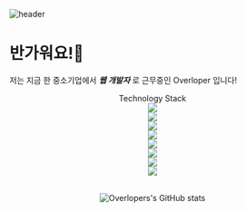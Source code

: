 ![header](https://capsule-render.vercel.app/api?type=waving&color=auto&height=300&section=header&text=OverLoper%20github&fontSize=90)

반가워요!🤗
===
저는 지금 한 중소기업에서 ***웹 개발자*** 로 근무중인 Overloper 입니다!

<center>Technology Stack

<center><img src="https://img.shields.io/badge/HTML5-E34F26?style=flat-square&logo=HTML5&logoColor=white"/>
<center><img src="https://img.shields.io/badge/CSS3-1472B6?style=flat-square&logo=CSS3&logoColor=white"/>
<center><img src="https://img.shields.io/badge/JavaScript-F7DF1E?style=flat-square&logo=JavaScript&logoColor=white"/>
<center><img src="https://img.shields.io/badge/jQuery-0769AD?style=flat-square&logo=jQuery&logoColor=white"/>
<center><img src="https://img.shields.io/badge/Java-FE4F26?style=flat-square&logo=Java&logoColor=white"/>
<center><img src="https://img.shields.io/badge/Spring-6DB33F?style=flat-square&logo=Spring&logoColor=white"/>
<center><img src="https://img.shields.io/badge/PHP-777BB4?style=flat-square&logo=PHP&logoColor=white"/>
<center><img src="https://img.shields.io/badge/MariaDB-003545?style=flat-square&logo=MariaDB&logoColor=white"/>
<center><br>  

![Overlopers's GitHub stats](https://github-readme-stats.vercel.app/api?username=kimseonghyoek&show_icons=true)
